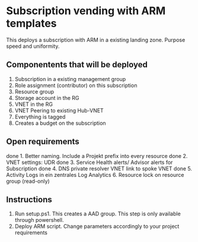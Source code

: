 # Subscription vending with ARM templates
This deploys a subscription with ARM in a existing landing zone. Purpose speed and uniformity.

## Componentents that will be deployed

1. Subscription in a existing management group
2. Role assignment (contributor) on this subscription
3. Resource group
4. Storage account in the RG
5. VNET in the RG
6. VNET Peering to existing Hub-VNET
7. Everything is tagged
8. Creates a budget on the subscription

## Open requirements

done 1. Better naming. Include a Projekt prefix into every resource
done 2. VNET settings:  UDR
done 3. Service Health alerts/ Advisor alerts for Subscription
done 4. DNS private resolver VNET link to spoke VNET
done 5. Activity Logs in ein zentrales Log Analytics
6. Resource lock on resource group (read-only)

## Instructions

1. Run setup.ps1. This creates a AAD group. This step is only available through powershell. 
2. Deploy ARM script. Change parameters accordingly to your project requirements